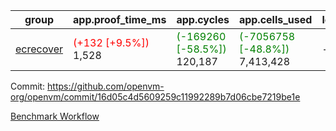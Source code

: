 | group | app.proof_time_ms | app.cycles | app.cells_used | leaf.proof_time_ms | leaf.cycles | leaf.cells_used |
| -- | -- | -- | -- | -- | -- | -- |
| [ecrecover](https://github.com/openvm-org/openvm/blob/benchmark-results/benchmarks-dispatch/refs/heads/avaneesh/debug-optimize-setup/ecrecover-16d05c4d5609259c11992289b7d06cbe7219be1e.md) |<span style='color: red'>(+132 [+9.5%])</span> 1,528 | <span style='color: green'>(-169260 [-58.5%])</span> 120,187 | <span style='color: green'>(-7056758 [-48.8%])</span> 7,413,428 |- | - | - |


Commit: https://github.com/openvm-org/openvm/commit/16d05c4d5609259c11992289b7d06cbe7219be1e

[Benchmark Workflow](https://github.com/openvm-org/openvm/actions/runs/15431090838)
